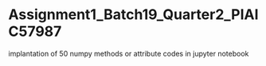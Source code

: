 # Assignment1_Batch19_Quarter2_PIAIC57987
implantation of 50 numpy methods or attribute codes in jupyter notebook
